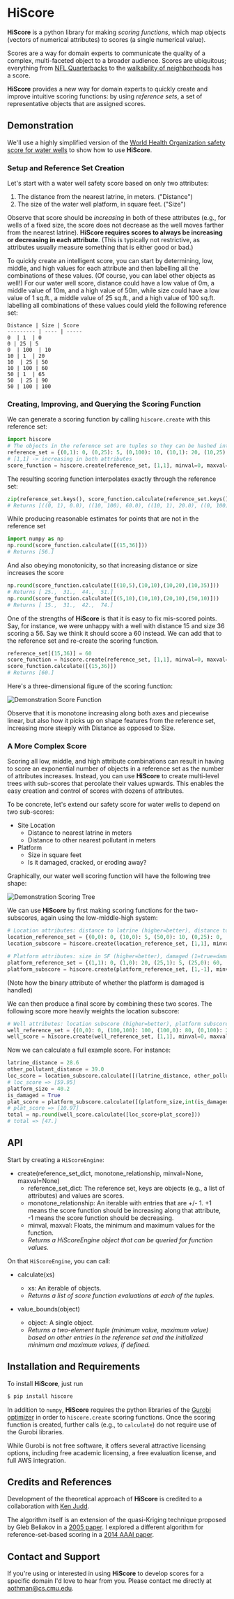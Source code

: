 # HiScore

**HiScore** is a python library for making *scoring functions*, which map objects (vectors of numerical attributes) to scores (a single numerical value). 

Scores are a way for domain experts to communicate the quality of a complex, multi-faceted object to a broader audience. Scores are ubiquitous; everything from [NFL Quarterbacks](http://en.wikipedia.org/wiki/Passer_rating) to the [walkability of neighborhoods](https://www.walkscore.com/) has a score.

**HiScore** provides a new way for domain experts to quickly create and improve intuitive scoring functions: by using *reference sets*, a set of representative objects that are assigned scores.

## Demonstration

We'll use a highly simplified version of the [World Health Organization safety score for water wells](http://www.ncbi.nlm.nih.gov/pubmed/22717748) to show how to use **HiScore**.

### Setup and Reference Set Creation

Let's start with a water well safety score based on only two attributes:

1. The distance from the nearest latrine, in meters. ("Distance")
2. The size of the water well platform, in square feet. ("Size")

Observe that score should be *increasing* in both of these attributes (e.g., for wells of a fixed size, the score does not decrease as the well moves farther from the nearest latrine). **HiScore requires scores to always be increasing or decreasing in each attribute**. (This is typically not restrictive, as attributes usually measure something that is either good or bad.) 

To quickly create an intelligent score, you can start by determining, low, middle, and high values for each attribute and then labelling all the combinations of these values. (Of course, you can label other objects as well!) For our water well score, distance could have a low value of 0m, a middle value of 10m, and a high value of 50m, while size could have a low value of 1 sq.ft., a middle value of 25 sq.ft., and a high value of 100 sq.ft. labelling all combinations of these values could yield the following reference set:

	Distance | Size | Score
	--------- | ---- | -----
	0  | 1  | 0
	0 | 25 | 5
	0  | 100  | 10
	10 | 1  | 20
	10  | 25 | 50
	10 | 100 | 60
	50 | 1  | 65
	50  | 25 | 90
	50 | 100 | 100


### Creating, Improving, and Querying the Scoring Function

We can generate a scoring function by calling `hiscore.create` with this reference set:

```python	
import hiscore
# The objects in the reference set are tuples so they can be hashed into a dict
reference_set = {(0,1): 0, (0,25): 5, (0,100): 10, (10,1): 20, (10,25): 50, (10,100): 60, (50,1): 65, (50,25): 90, (50,100): 100}
# [1,1] -> increasing in both attributes
score_function = hiscore.create(reference_set, [1,1], minval=0, maxval=100)
```

The resulting scoring function interpolates exactly through the reference set:

```python	
zip(reference_set.keys(), score_function.calculate(reference_set.keys()))
# Returns [((0, 1), 0.0), ((10, 100), 60.0), ((10, 1), 20.0), ((0, 100), 10.0), ((0, 25), 5.0), ((50, 25), 90.0), ((50, 1), 65.0), ((50, 100), 100.0), ((10, 25), 50.0)]
```

While producing reasonable estimates for points that are not in the reference set

```python
import numpy as np
np.round(score_function.calculate([(15,36)]))
# Returns [56.]
```

And also obeying monotonicity, so that increasing distance or size increases the score

```python
np.round(score_function.calculate([(10,5),(10,10),(10,20),(10,35)]))
# Returns [ 25.,  31.,  44.,  51.]
np.round(score_function.calculate([(5,10),(10,10),(20,10),(50,10)]))
# Returns [ 15.,  31.,  42.,  74.]
```

One of the strengths of **HiScore** is that it is easy to fix mis-scored points. Say, for instance, we were unhappy with a well with distance 15 and size 36 scoring a 56. Say we think it should score a 60 instead. We can add that to the reference set and re-create the scoring function.

```python
reference_set[(15,36)] = 60
score_function = hiscore.create(reference_set, [1,1], minval=0, maxval=100)
score_function.calculate([(15,36)])
# Returns [60.]
```

Here's a three-dimensional figure of the scoring function:

![Demonstration Score Function](http://www.cs.cmu.edu/~aothman/score_function_demo_new.png)

Observe that it is monotone increasing along both axes and piecewise linear, but also how it picks up on shape features from the reference set, increasing more steeply with Distance as opposed to Size.

### A More Complex Score

Scoring all low, middle, and high attribute combinations can result in having to score an exponential number of objects in a reference set as the number of attributes increases. Instead, you can use **HiScore** to create multi-level trees with sub-scores that percolate their values upwards. This enables the easy creation and control of scores with dozens of attributes.

To be concrete, let's extend our safety score for water wells to depend on two sub-scores:

*	Site Location
	*	Distance to nearest latrine in meters
	*	Distance to other nearest pollutant in meters
*	Platform
	*	Size in square feet
	*	Is it damaged, cracked, or eroding away?

Graphically, our water well scoring function will have the following tree shape:

![Demonstration Scoring Tree](http://www.cs.cmu.edu/~aothman/tree_score_demo.png)

We can use **HiScore** by first making scoring functions for the two-subscores, again using the low-middle-high system:

```python
# Location attributes: distance to latrine (higher=better), distance to other pollutant (higher=better)	
location_reference_set = {(0,0): 0, (10,0): 5, (50,0): 10, (0,25): 0, (10,25): 50, (50,25): 75, (0,100): 5, (10,100): 70, (50,100): 100}
location_subscore = hiscore.create(location_reference_set, [1,1], minval=0, maxval=100)

# Platform attributes: size in SF (higher=better), damaged (1=true=damaged=bad, 0=false=undamaged=good)
platform_reference_set = {(1,1): 0, (1,0): 20, (25,1): 5, (25,0): 60, (100,0): 100, (100,1): 30}
platform_subscore = hiscore.create(platform_reference_set, [1,-1], minval=0, maxval=100)
```
(Note how the binary attribute of whether the platform is damaged is handled)

We can then produce a final score by combining these two scores. The following score more heavily weights the location subscore:
```python
# Well attributes: location subscore (higher=better), platform subscore (higher=better)
well_reference_set = {(0,0): 0, (100,100): 100, (100,0): 80, (0,100): 20, (50,50): 50, (100,50): 95, (50,100): 65, (0,50): 15, (50,0): 35} 
well_score = hiscore.create(well_reference_set, [1,1], minval=0, maxval=100)
```

Now we can calculate a full example score. For instance:
```python
latrine_distance = 28.6
other_pollutant_distance = 39.0
loc_score = location_subscore.calculate([(latrine_distance, other_pollutant_distance)])
# loc_score => [59.95]
platform_size = 40.2
is_damaged = True
plat_score = platform_subscore.calculate([(platform_size,int(is_damaged))])
# plat_score => [10.97]
total = np.round(well_score.calculate([loc_score+plat_score]))
# total => [47.]
```

## API

Start by creating a `HiScoreEngine`:

*	create(reference_set_dict, monotone_relationship, minval=None, maxval=None)
	*	reference_set_dict: The reference set, keys are objects (e.g., a list of attributes) and values are scores.
	*	monotone_relationship: An iterable with entries that are +/- 1. +1 means the score function should be increasing along that attribute, -1 means the score function should be decreasing.
	*	minval, maxval: Floats, the minimum and maximum values for the function.
	*	*Returns a HiScoreEngine object that can be queried for function values.*

On that `HiScoreEngine`, you can call:

*	calculate(xs)
	*	xs: An iterable of objects.
	*	*Returns a list of score function evaluations at each of the tuples.*

*	value_bounds(object)
	* 	object: A single object.
	* 	*Returns a two-element tuple (minimum value, maximum value) based on other entries in the reference set and the initialized minimum and maximum values, if defined.*

## Installation and Requirements

To install **HiScore**, just run

```bash
$ pip install hiscore
```

In addition to `numpy`, **HiScore** requires the python libraries of the [Gurobi optimizer](http://www.gurobi.com) in order to `hiscore.create` scoring functions. Once the scoring function is created, further calls (e.g., to `calculate`) do not require use of the Gurobi libraries.

While Gurobi is not free software, it offers several attractive licensing options, including free academic licensing, a free evaluation license, and full AWS integration.

## Credits and References
Development of the theoretical approach of **HiScore** is credited to a collaboration with [Ken Judd](http://www.hoover.org/fellows/kenneth-l-judd).

The algorithm itself is an extension of the quasi-Kriging technique proposed by Gleb Beliakov in a [2005 paper](http://link.springer.com/article/10.1007/s10543-005-0028-x). I explored a different algorithm for reference-set-based scoring in a [2014 AAAI paper](http://www.cs.cmu.edu/~aothman/splines.pdf).

## Contact and Support
If you're using or interested in using **HiScore** to develop scores for a specific domain I'd love to hear from you. Please contact me directly at <aothman@cs.cmu.edu>.
